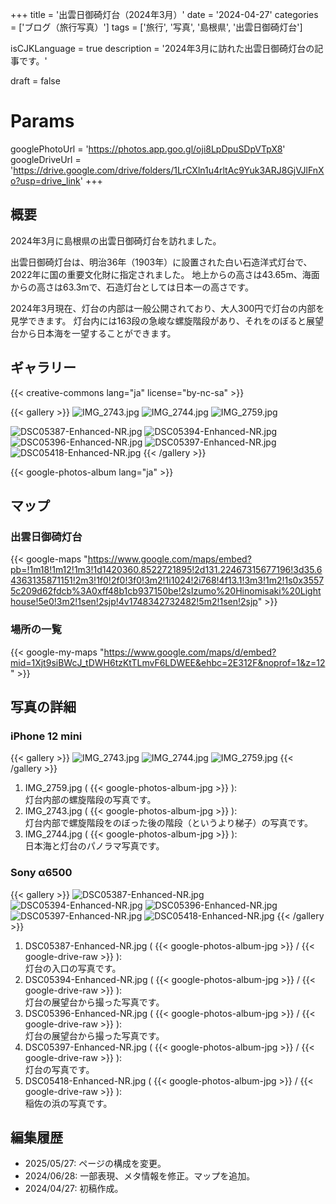 +++
title = '出雲日御碕灯台（2024年3月）'
date = '2024-04-27'
categories = ['ブログ（旅行写真）']
tags = ['旅行', '写真', '島根県', '出雲日御碕灯台']

isCJKLanguage = true
description = '2024年3月に訪れた出雲日御碕灯台の記事です。'

draft = false

# Params
googlePhotoUrl = 'https://photos.app.goo.gl/oji8LpDpuSDpVTpX8'
googleDriveUrl = 'https://drive.google.com/drive/folders/1LrCXln1u4rltAc9Yuk3ARJ8GjVJlFnXo?usp=drive_link'
+++


## 概要

2024年3月に島根県の出雲日御碕灯台を訪れました。

出雲日御碕灯台は、明治36年（1903年）に設置された白い石造洋式灯台で、2022年に国の重要文化財に指定されました。
地上からの高さは43.65m、海面からの高さは63.3mで、石造灯台としては日本一の高さです。

2024年3月現在、灯台の内部は一般公開されており、大人300円で灯台の内部を見学できます。
灯台内には163段の急峻な螺旋階段があり、それをのぼると展望台から日本海を一望することができます。


## ギャラリー

{{< creative-commons lang="ja" license="by-nc-sa" >}}

{{< gallery >}}
  <img src="IMG_2743.jpg" alt="IMG_2743.jpg" class="grid-w45" />
  <img src="IMG_2744.jpg" alt="IMG_2744.jpg" class="grid-w45" />
  <img src="IMG_2759.jpg" alt="IMG_2759.jpg" class="grid-w100" />

  <img src="DSC05387-Enhanced-NR.jpg" alt="DSC05387-Enhanced-NR.jpg" class="grid-w33" />
  <img src="DSC05394-Enhanced-NR.jpg" alt="DSC05394-Enhanced-NR.jpg" class="grid-w33" />
  <img src="DSC05396-Enhanced-NR.jpg" alt="DSC05396-Enhanced-NR.jpg" class="grid-w33" />
  <img src="DSC05397-Enhanced-NR.jpg" alt="DSC05397-Enhanced-NR.jpg" class="grid-w66" />
  <img src="DSC05418-Enhanced-NR.jpg" alt="DSC05418-Enhanced-NR.jpg" class="grid-w33" />
{{< /gallery >}}

{{< google-photos-album lang="ja" >}}


## マップ

### 出雲日御碕灯台

{{< google-maps "https://www.google.com/maps/embed?pb=!1m18!1m12!1m3!1d1420360.8522721895!2d131.22467315677196!3d35.64363135871151!2m3!1f0!2f0!3f0!3m2!1i1024!2i768!4f13.1!3m3!1m2!1s0x35575c209d62fdcb%3A0xff48b1cb937150be!2sIzumo%20Hinomisaki%20Lighthouse!5e0!3m2!1sen!2sjp!4v1748342732482!5m2!1sen!2sjp" >}}


### 場所の一覧

{{< google-my-maps "https://www.google.com/maps/d/embed?mid=1Xjt9siBWcJ_tDWH6tzKtTLmvF6LDWEE&ehbc=2E312F&noprof=1&z=12" >}}


## 写真の詳細

### iPhone 12 mini

{{< gallery >}}
  <img src="IMG_2743.jpg" alt="IMG_2743.jpg" class="grid-w50" />
  <img src="IMG_2744.jpg" alt="IMG_2744.jpg" class="grid-w50" />
  <img src="IMG_2759.jpg" alt="IMG_2759.jpg" class="grid-w100" />
{{< /gallery >}}

1. IMG\_2759.jpg ( {{< google-photos-album-jpg >}} ):  
    灯台内部の螺旋階段の写真です。
1. IMG\_2743.jpg ( {{< google-photos-album-jpg >}} ):  
    灯台内部で螺旋階段をのぼった後の階段（というより梯子）の写真です。
1. IMG\_2744.jpg ( {{< google-photos-album-jpg >}} ):  
    日本海と灯台のパノラマ写真です。


### Sony α6500

{{< gallery >}}
  <img src="DSC05387-Enhanced-NR.jpg" alt="DSC05387-Enhanced-NR.jpg" class="grid-w33" />
  <img src="DSC05394-Enhanced-NR.jpg" alt="DSC05394-Enhanced-NR.jpg" class="grid-w33" />
  <img src="DSC05396-Enhanced-NR.jpg" alt="DSC05396-Enhanced-NR.jpg" class="grid-w33" />
  <img src="DSC05397-Enhanced-NR.jpg" alt="DSC05397-Enhanced-NR.jpg" class="grid-w33" />
  <img src="DSC05418-Enhanced-NR.jpg" alt="DSC05418-Enhanced-NR.jpg" class="grid-w33" />
{{< /gallery >}}

1. DSC05387-Enhanced-NR.jpg ( {{< google-photos-album-jpg >}} / {{< google-drive-raw >}} ):  
    灯台の入口の写真です。
1. DSC05394-Enhanced-NR.jpg ( {{< google-photos-album-jpg >}} / {{< google-drive-raw >}} ):  
    灯台の展望台から撮った写真です。
1. DSC05396-Enhanced-NR.jpg ( {{< google-photos-album-jpg >}} / {{< google-drive-raw >}} ):  
    灯台の展望台から撮った写真です。
1. DSC05397-Enhanced-NR.jpg ( {{< google-photos-album-jpg >}} / {{< google-drive-raw >}} ):  
    灯台の写真です。
1. DSC05418-Enhanced-NR.jpg ( {{< google-photos-album-jpg >}} / {{< google-drive-raw >}} ):  
    稲佐の浜の写真です。


## 編集履歴

- 2025/05/27: ページの構成を変更。
- 2024/06/28: 一部表現、メタ情報を修正。マップを追加。
- 2024/04/27: 初稿作成。

